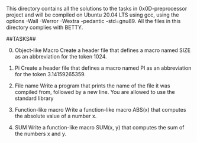 This directory contains all the solutions to the tasks in 0x0D-preprocessor project and will be compiled on Ubuntu 20.04 LTS using gcc, using the options -Wall -Werror -Wextra -pedantic -std=gnu89. All the files in this directory complies with BETTY.

##TASKS##

0. Object-like Macro
Create a header file that defines a macro named SIZE as an abbreviation for the token 1024.

1. Pi
Create a header file that defines a macro named PI as an abbreviation for the token 3.14159265359.

2. File name
Write a program that prints the name of the file it was compiled from, followed by a new line.
You are allowed to use the standard library

3. Function-like macro
Write a function-like macro ABS(x) that computes the absolute value of a number x.

4. SUM
Write a function-like macro SUM(x, y) that computes the sum of the numbers x and y.
